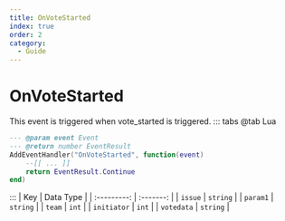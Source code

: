 ```yaml
---
title: OnVoteStarted
index: true
order: 2
category:
  - Guide
---
```


# OnVoteStarted
This event is triggered when vote_started is triggered.
::: tabs
@tab Lua
```lua
--- @param event Event
--- @return number EventResult
AddEventHandler("OnVoteStarted", function(event)
    --[[ ... ]]
    return EventResult.Continue
end)
```

:::
|     Key     | Data Type |
| :---------: | :-------: |
|   `issue`   |  `string` |
|   `param1`  |  `string` |
|    `team`   |   `int`   |
| `initiator` |   `int`   |
|  `votedata` |  `string` |
